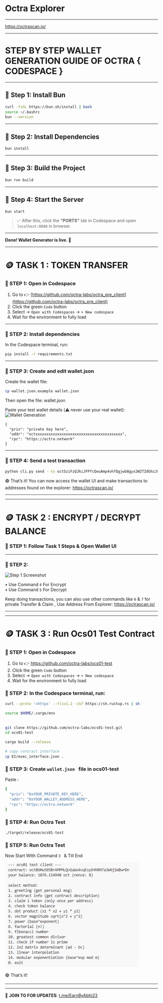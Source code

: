 # Octra Explorer

---

https://octrascan.io/

---

# STEP BY STEP WALLET GENERATION GUIDE OF OCTRA { CODESPACE }

---

## 🔹 Step 1: Install Bun

```bash
curl -fsSL https://bun.sh/install | bash
source ~/.bashrc
bun --version
````

---

## 🔹 Step 2: Install Dependencies

```bash
bun install
```

---

## 🔹 Step 3: Build the Project

```bash
bun run build
```

---

## 🔹 Step 4: Start the Server

```bash
bun start
```

> ✅ After this, click the **“PORTS”** tab in Codespace and open `localhost:8888` in browser.

---

**Done! Wallet Generator is live. 🔐**


---
# 🪙 TASK 1 : TOKEN TRANSFER

### 🔹 STEP 1: Open in Codespace

1. Go to 👉 [https://github.com/octra-labs/octra_pre_client](https://github.com/octra-labs/octra_pre_client)
2. Click the green `Code` button  
3. Select → `Open with Codespaces` → `+ New codespace`
4. Wait for the environment to fully load

---

### 🔹 STEP 2: Install dependencies

In the Codespace terminal, run:

```bash
pip install -r requirements.txt
````

---

### 🔹 STEP 3: Create and edit wallet.json

Create the wallet file:

```bash
cp wallet.json.example wallet.json
```

Then open the file: wallet.json

Paste your test wallet details (⚠️ never use your real wallet):
![Wallet Generation](IMG_20250630_110429.png)


```
{
  "priv": "private key here",
  "addr": "octxxxxxxxxxxxxxxxxxxxxxxxxxxxxxxxxxxxxxxxx",
  "rpc": "https://octra.network"
}
```

---

### 🔹 STEP 4: Send a test transaction

```bash
python cli.py send --to oct5ziFzQJkiJFPfcQeuAmp4vhfQgjwb8gyx2W2TZdGhzJm --amount 0.01
```

🟢 That’s it! You can now access the wallet UI and make transactions to addresses found on the explorer: https://octrascan.io/

---
---
# 🪙 TASK 2 : ENCRYPT / DECRYPT BALANCE

### 🔹 STEP 1: Follow Task 1 Steps & Open Wallet UI

---

### 🔹 STEP 2: 
![Step 1 Screenshot](IMG_20250710_160447.jpg)

• Use Command `4` For Encrypt  
• Use Command `5` For Decrypt  

Keep doing transactions, you can also use other commands like `6` & `7` for private Transfer & Claim , Use Address From Explorer: https://octrascan.io/

---
---
# 🪙 TASK 3 : Run Ocs01 Test Contract

### 🔹 STEP 1: Open in Codespace

1. Go to 👉 https://github.com/octra-labs/ocs01-test
2. Click the green `Code` button  
3. Select → `Open with Codespaces` → `+ New codespace`
4. Wait for the environment to fully load

### 🔹 STEP 2: In the Codespace terminal, run:

```bash
curl --proto '=https' --tlsv1.2 -sSf https://sh.rustup.rs | sh
````

```bash
source $HOME/.cargo/env
```
```bash

git clone https://github.com/octra-labs/ocs01-test.git
cd ocs01-test
```
```bash
cargo build --release
```
```bash
# copy contract interface
cp EI/exec_interface.json .
```
### 🔹 STEP 3: Create  `wallet.json ` file in ocs01-test

Paste :
```bash
{
  "priv": "0xYOUR_PRIVATE_KEY_HERE",
  "addr": "0xYOUR_WALLET_ADDRESS_HERE",
  "rpc": "https://octra.network"
}
```

### 🔹 STEP 4: Run Octra Test
```bash
./target/release/ocs01-test
```
### 🔹 STEP 5: Run Octra Test

Now Start WIth Command  `3 ` & Till End

![Step 5 Screenshot](xyz.png)

🟢 That’s it!

---
---

📢 **JOIN TG FOR UPDATES**: [t.me/EarnByAbhi23](https://t.me/EarnByAbhi23)

